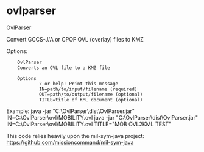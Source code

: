 # ovlparser

OvlParser

Convert GCCS-J/A or CPOF OVL (overlay) files to KMZ

Options:

        OvlParser
        Converts an OVL file to a KMZ file

        Options
                ? or help: Print this message
                IN=path/to/input/filename (required)
                OUT=path/to/output/filename (optional)
                TITLE=title of KML document (optional)

Example:
java -jar "C:\OvlParser\dist\OvlParser.jar" IN=C:\OvlParser\ovl\MOBILITY.ovl
java -jar "C:\OvlParser\dist\OvlParser.jar" IN=C:\OvlParser\ovl\MOBILITY.ovl TITLE="MOB OVL2KML TEST"

This code relies heavily upon the mil-sym-java project: https://github.com/missioncommand/mil-sym-java
